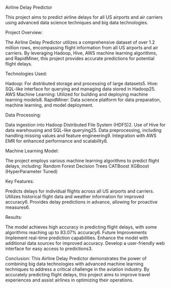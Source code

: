 Airline Delay Predictor

This project aims to predict airline delays for all US airports and air carriers using advanced data science techniques and big data technologies.


Project Overview:

The Airline Delay Predictor utilizes a comprehensive dataset of over 1.2 million rows, encompassing flight information from all US airports and air carriers. By leveraging Hadoop, Hive, AWS machine learning algorithms, and RapidMiner, this project provides accurate predictions for potential flight delays.

Technologies Used:

Hadoop: For distributed storage and processing of large datasets5.
Hive: SQL-like interface for querying and managing data stored in Hadoop25.
AWS Machine Learning: Utilized for building and deploying machine learning models8.
RapidMiner: Data science platform for data preparation, machine learning, and model deployment.

Data Processing:

Data ingestion into Hadoop Distributed File System (HDFS)2.
Use of Hive for data warehousing and SQL-like querying25.
Data preprocessing, including handling missing values and feature engineering9.
Integration with AWS EMR for enhanced performance and scalability8.

Machine Learning Model:

The project employs various machine learning algorithms to predict flight delays, including:
Random Forest
Decision Trees
CATBoost
XGBoost (HyperParameter Tuned)

Key Features:

Predicts delays for individual flights across all US airports and carriers.
Utilizes historical flight data and weather information for improved accuracy6.
Provides delay predictions in advance, allowing for proactive measures6.

Results:

The model achieves high accuracy in predicting flight delays, with some algorithms reaching up to 83.07% accuracy6.
Future Improvements
Implement real-time prediction capabilities.
Enhance the model with additional data sources for improved accuracy.
Develop a user-friendly web interface for easy access to predictions3.

Conclusion:
This Airline Delay Predictor demonstrates the power of combining big data technologies with advanced machine learning techniques to address a critical challenge in the aviation industry. By accurately predicting flight delays, this project aims to improve travel experiences and assist airlines in optimizing their operations.